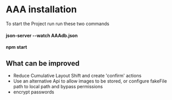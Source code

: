 # AAA installation

To start the Project run run these two commands

#### json-server --watch AAAdb.json

#### npm start

## What can be improved
- Reduce Cumulative Layout Shift and create 'confirm' actions
- Use an alternative Api to allow images to be stored, or configure fakeFile path to local path and bypass permissions
- encrypt passwords
